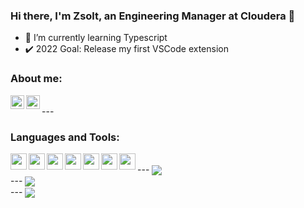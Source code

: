 ### Hi there, I'm Zsolt, an Engineering Manager at Cloudera :wave:

- :open_book: I’m currently learning Typescript
- :heavy_check_mark: 2022 Goal: Release my first VSCode extension

### About me:
[<img align="left" alt="LinkedIn" width="22px" src="https://cdn.jsdelivr.net/npm/simple-icons@v3/icons/linkedin.svg" />](www.linkedin.com/in/horzsolt)
[<img align="left" alt="YouTube" width="22px" src="https://cdn.jsdelivr.net/npm/simple-icons@v3/icons/youtube.svg" />](https://www.youtube.com/channel/UCTbham0DsCPhpsC0dPymikA)

<br/>
---

### Languages and Tools:

<img align="left" alt=" " width="26px" src="https://cdn.jsdelivr.net/npm/simple-icons@v3/icons/visualstudiocode.svg" />
<img align="left" alt=" " width="26px" src="https://cdn.jsdelivr.net/npm/simple-icons@v3/icons/git.svg" />
<img align="left" alt=" " width="26px" src="https://cdn.jsdelivr.net/npm/simple-icons@v3/icons/github.svg" />
<img align="left" alt=" " width="26px" src="https://cdn.jsdelivr.net/npm/simple-icons@v3/icons/abletonlive.svg" />
<img align="left" alt=" " width="26px" src="https://cdn.jsdelivr.net/npm/simple-icons@v3/icons/amazonaws.svg" />
<img align="left" alt=" " width="26px" src="https://cdn.jsdelivr.net/npm/simple-icons@v3/icons/java.svg" />
<img align="left" alt=" " width="26px" src="https://cdn.jsdelivr.net/npm/simple-icons@v3/icons/csharp.svg" />

<br/>
---

<a href="https://github.com/horzsolt">
  <img align="center" src="https://github-readme-stats.vercel.app/api?username=horzsolt&show_icons=true&count_private=true&hide_border=true" />
</a>

<br/>
---

<a href="https://github.com/horzsolt">
  <img align="center" src="https://github-readme-stats.vercel.app/api/top-langs/?username=horzsolt&hide_border=true" />
</a>

<br/>
---

<a href="https://github.com/horzsolt">
  <img align="center" src="https://github-readme-stats.vercel.app/api/wakatime?username=horzsolt" />
</a>
